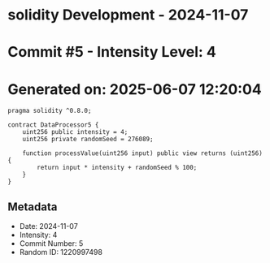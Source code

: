 ﻿# solidity Development - 2024-11-07
# Commit #5 - Intensity Level: 4
# Generated on: 2025-06-07 12:20:04
```solidity
pragma solidity ^0.8.0;

contract DataProcessor5 {
    uint256 public intensity = 4;
    uint256 private randomSeed = 276089;

    function processValue(uint256 input) public view returns (uint256) {
        return input * intensity + randomSeed % 100;
    }
}
```
## Metadata
- Date: 2024-11-07
- Intensity: 4
- Commit Number: 5
- Random ID: 1220997498
